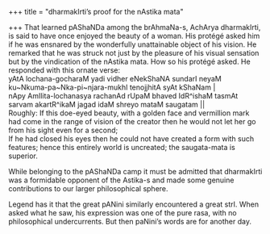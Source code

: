 +++
title = "dharmakIrti’s proof for the nAstika mata"

+++
That learned pAShaNDa among the brAhmaNa-s, AchArya dharmakIrti, is said
to have once enjoyed the beauty of a woman. His protégé asked him if he
was ensnared by the wonderfully unattainable object of his vision. He
remarked that he was struck not just by the pleasure of his visual
sensation but by the vindication of the nAstika mata. How so his protégé
asked. He responded with this ornate verse:  
yAtA lochana-gocharaM yadi vidher eNekShaNA sundarI neyaM
ku\~Nkuma-pa\~Nka-pi\~njara-mukhI tenojjhitA syAt kShaNam |  
nApy AmIlita-lochanasya rachanAd rUpaM bhaved IdR^ishaM tasmAt sarvam
akartR^ikaM jagad idaM shreyo mataM saugatam ||  
Roughly: If this doe-eyed beauty, with a golden face and vermillion mark
had come in the range of vision of the creator then he would not let her
go from his sight even for a second;  
If he had closed his eyes then he could not have created a form with
such features; hence this entirely world is uncreated; the saugata-mata
is superior.

While belonging to the pAShaNDa camp it must be admitted that
dharmakIrti was a formidable opponent of the Astika-s and made some
genuine contributions to our larger philosophical sphere.

Legend has it that the great pANini similarly encountered a great strI.
When asked what he saw, his expression was one of the pure rasa, with no
philosophical undercurrents. But then paNini’s words are for another
day.
